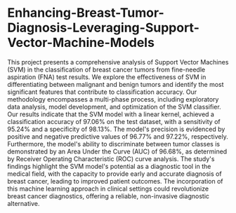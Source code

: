 # Enhancing-Breast-Tumor-Diagnosis-Leveraging-Support-Vector-Machine-Models

This project presents a comprehensive analysis of Support Vector Machines (SVM) in the classification of breast cancer tumors from fine-needle aspiration (FNA) test results. We explore the effectiveness of SVM in differentiating between malignant and benign tumors and identify the most significant features that contribute to classification accuracy. Our methodology encompasses a multi-phase process, including exploratory data analysis, model development, and optimization of the SVM classifier. Our results indicate that the SVM model with a linear kernel, achieved a classification accuracy of 97.06\% on the test dataset, with a sensitivity of 95.24\% and a specificity of 98.13\%. The model's precision is evidenced by positive and negative predictive values of 96.77\% and 97.22\%, respectively. Furthermore, the model's ability to discriminate between tumor classes is demonstrated by an Area Under the Curve (AUC) of 96.68\%, as determined by Receiver Operating Characteristic (ROC) curve analysis. The study's findings highlight the SVM model's potential as a diagnostic tool in the medical field, with the capacity to provide early and accurate diagnosis of breast cancer, leading to improved patient outcomes. The incorporation of this machine learning approach in clinical settings could revolutionize breast cancer diagnostics, offering a reliable, non-invasive diagnostic alternative.
